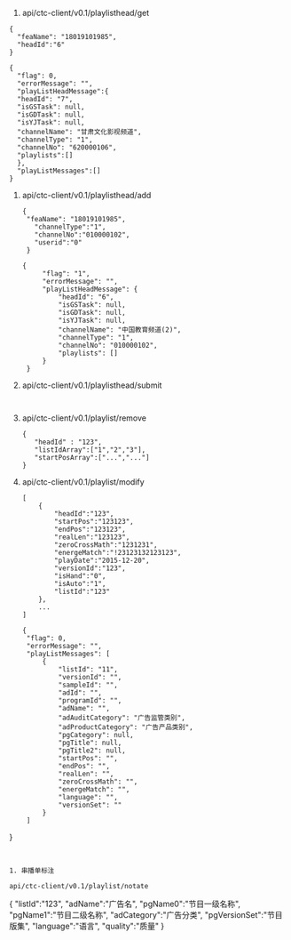 
1. api/ctc-client/v0.1/playlisthead/get

  ```
  {
    "feaName": "18019101985",
	"headId":"6"
  }
  ```

  ```
  {
	"flag": 0,
	"errorMessage": "",
	"playListHeadMessage":{
	"headId": "7",
	"isGSTask": null,
	"isGDTask": null,
	"isYJTask": null,
	"channelName": "甘肃文化影视频道",
	"channelType": "1",
	"channelNo": "620000106",
	"playlists":[]
	},
	"playListMessages":[]
  }
  ```

1. api/ctc-client/v0.1/playlisthead/add
   
   ```
   {
    "feaName": "18019101985",
	  "channelType":"1",
	  "channelNo":"010000102",
	  "userid":"0"
	}
   ```

   ```
   {
	    "flag": "1",
	    "errorMessage": "",
	    "playListHeadMessage": {
	        "headId": "6",
	        "isGSTask": null,
	        "isGDTask": null,
	        "isYJTask": null,
	        "channelName": "中国教育频道(2)",
	        "channelType": "1",
	        "channelNo": "010000102",
	        "playlists": []
	    }
	}
   ```

1. api/ctc-client/v0.1/playlisthead/submit

   ```
   ```

   ```
   ```

1. api/ctc-client/v0.1/playlist/remove

    ```
    {
       "headId" : "123",
       "listIdArray":["1","2","3"],
       "startPosArray":["...","..."]
    }
    ```

1. api/ctc-client/v0.1/playlist/modify

   ```
   [
       {
           "headId":"123",
           "startPos":"123123",
           "endPos":"123123",
           "realLen":"123123",
           "zeroCrossMath":"1231231",
           "energeMatch":"!23123132123123",
           "playDate":"2015-12-20",
           "versionId":"123",
           "isHand":"0",
           "isAuto":"1",
           "listId":"123"
       },
       ...
   ]
   ```


   ```
   {
    "flag": 0,
    "errorMessage": "",
    "playListMessages": [
        {
            "listId": "11",
            "versionId": "",
            "sampleId": "",
            "adId": "",
            "programId": "",
            "adName": "",
            "adAuditCategory": "广告监管类别",
            "adProductCategory": "广告产品类别",
            "pgCategory": null,
            "pgTitle": null,
            "pgTitle2": null,
            "startPos": "",
            "endPos": "",
            "realLen": "",
            "zeroCrossMath": "",
            "energeMatch": "",
            "language": "",
            "versionSet": ""
        }
    ]
  }
  ```


1. 串播单标注

api/ctc-client/v0.1/playlist/notate

```
{
  "listId":"123",
  "adName":"广告名",
  "pgName0":"节目一级名称",
  "pgName1":"节目二级名称",
  "adCategory":"广告分类",
  "pgVersionSet":"节目版集",
  "language":"语言",
  "quality":"质量"
}
```